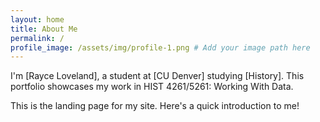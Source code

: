 ```yaml
---
layout: home
title: About Me
permalink: /
profile_image: /assets/img/profile-1.png # Add your image path here
---
```

I'm [Rayce Loveland], a student at [CU Denver] studying [History]. This portfolio showcases my work in HIST 4261/5261: Working With Data.

This is the landing page for my site. Here's a quick introduction to me!
